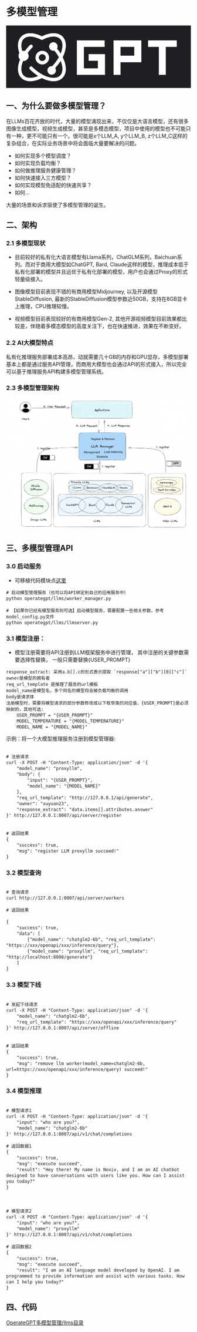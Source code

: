 # 多模型管理

![OperateGPT](../../assets/operategpt_logo.png)

## 一、为什么要做多模型管理？
在LLMs百花齐放的时代，大量的模型涌现出来，不仅仅是大语言模型，还有很多图像生成模型，视频生成模型，甚至是多模态模型，项目中使用的模型也不可能只有一种，更不可能只有一个。很可能是x个LLM_A, y个LLM_B, z个LLM_C这样的复杂组合，在实际业务场景中将会面临大量要解决的问题。
- 如何实现多个模型调度？
- 如何实现负载均衡？
- 如何做推理服务健康管理？
- 如何快速接入三方模型？
- 如何实现模型免适配的快速共享？
- 如何...

大量的场景和诉求驱使了多模型管理的诞生。


## 二、架构

### 2.1 多模型现状

- 目前较好的私有化大语言模型有Llama系列，ChatGLM系列，Baichuan系列。而对于商用大模型如ChatGPT, Bard, Claude这样的模型，推理成本低于私有化部署的模型并且远优于私有化部署的模型，用户也会通过Proxy的形式轻量级接入。


- 图像模型目前表现不错的有商用模型Midjourney, 以及开源模型StableDiffusion, 最新的StableDiffusion模型参数近50GB，支持在8GB显卡上推理，CPU推理较慢。


- 视频模型目前表现较好的有商用模型Gen-2, 其他开源视频模型目前效果都比较差，伴随着多模态模型的高度关注下，也在快速推进，效果在不断变好。

### 2.2 AI大模型特点

私有化推理服务部署成本高昂，动就需要几十GB的内存和GPU显存，多模型部署基本上都是通过服务API管理，而商用大模型也会通过API的形式接入，所以完全可以基于推理服务API构建多模型管理系统。

### 2.3 多模型管理架构

<img src="../../assets/multi_llms_manage.png" alt="多模型管理"/>


## 三、多模型管理API

### 3.0 启动服务

- 可移植代码模块点[这里](../../operategpt/llms)

```commandline
# 启动模型管理服务（也可以将API绑定到自己的应用服务中）
python operategpt/llms/worker_manager.py

# 【如果你已经有模型服务则可选】启动模型服务，需要配置一些相关参数，参考model_config.py文件
python operategpt/llms/llmserver.py
```

### 3.1 模型注册：
- 模型注册需要将API注册到LLM框架服务中进行管理， 其中注册的关键参数需要选择性替换， 一般只需要替换{USER_PROMPT}

```commandline
response_extract: 采用a.b[].c的形式表示提取 `response["a"]["b"][0]["c"]`
owner是模型的拥有者
req_url_template 是推理了服务的url模板
model_name是模型名，多个同名的模型将会被负载均衡的调用
body是请求体
注册模型时，需要将模型请求的部分参数修改成以下枚举类的对应值，{USER_PROMPT}是必须映射的，其他可选:
    USER_PROMPT = "{USER_PROMPT}"
    MODEL_TEMPERATURE = "{MODEL_TEMPERATURE}"
    MODEL_NAME = "{MODEL_NAME}"
```

示例：将一个大模型推理服务注册到模型管理器: 
```commandline

# 注册请求
curl -X POST -H "Content-Type: application/json" -d '{
    "model_name": "proxyllm",
    "body": {
        "input": "{USER_PROMPT}",
        "model_name": "{MODEL_NAME}"
    },
    "req_url_template": "http://127.0.0.1/api/generate",
    "owner": "xuyuan23",
    "response_extract": "data.items[].attributes.answer"
}' http://127.0.0.1:8007/api/server/register


# 返回结果
{
    "success": true,
    "msg": "register LLM proxyllm succeed!"
}

```


### 3.2 模型查询

```commandline

# 查询请求
curl http://127.0.0.1:8007/api/server/workers

# 返回结果

{
    "success": true,
    "data": [
    	{"model_name": "chatglm2-6b", "req_url_template": "https://xxx/openapi/xxx/inference/query"}, 
    	{"model_name": "proxyllm", "req_url_template": "http://localhost:8008/generate"}
    ]
}

```


### 3.3 模型下线

```commandline

# 发起下线请求
curl -X POST -H "Content-Type: application/json" -d '{
    "model_name": "chatglm2-6b",
    "req_url_template": "https://xxx/openapi/xxx/inference/query"
}' http://127.0.0.1:8007/api/server/offline


# 返回结果
{
    "success": true,
    "msg": "remove llm worker(model_name=chatglm2-6b, url=https://xxx/openapi/xxx/inference/query) succeed!"
}
```


### 3.4 模型推理

```commandline

# 模型请求1
curl -X POST -H "Content-Type: application/json" -d '{
    "input": "who are you?",
    "model_name": "chatglm2-6b"
}' http://127.0.0.1:8007/api/v1/chat/completions

# 返回数据1
{
    "success": true,
    "msg": "execute succeed",
    "result": "Hey there! My name is Noxix, and I am an AI chatbot designed to have conversations with users like you. How can I assist you today?"
}



# 模型请求2
curl -X POST -H "Content-Type: application/json" -d '{
    "input": "who are you?",
    "model_name": "proxyllm"
}' http://127.0.0.1:8007/api/v1/chat/completions

# 返回数据2
{
    "success": true,
    "msg": "execute succeed",
    "result": "I am an AI language model developed by OpenAI. I am programmed to provide information and assist with various tasks. How can I help you today?"
}

```

## 四、代码

[OperateGPT多模型管理/llms目录](https://github.com/xuyuan23/operateGPT/tree/master/operategpt/llms)
